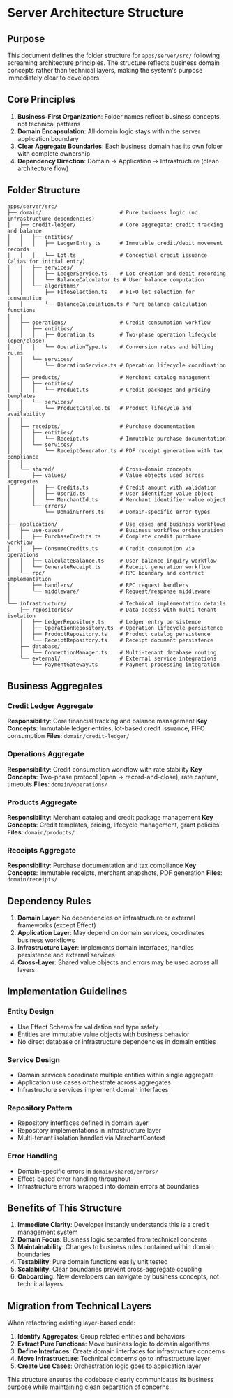 # Server Architecture Structure

## Purpose

This document defines the folder structure for `apps/server/src/` following screaming architecture principles. The structure reflects business domain concepts rather than technical layers, making the system's purpose immediately clear to developers.

## Core Principles

1. **Business-First Organization**: Folder names reflect business concepts, not technical patterns
2. **Domain Encapsulation**: All domain logic stays within the server application boundary
3. **Clear Aggregate Boundaries**: Each business domain has its own folder with complete ownership
4. **Dependency Direction**: Domain → Application → Infrastructure (clean architecture flow)

## Folder Structure

```
apps/server/src/
├── domain/                         # Pure business logic (no infrastructure dependencies)
│   ├── credit-ledger/              # Core aggregate: credit tracking and balance
│   │   ├── entities/
│   │   │   ├── LedgerEntry.ts      # Immutable credit/debit movement records
│   │   │   └── Lot.ts              # Conceptual credit issuance (alias for initial entry)
│   │   ├── services/
│   │   │   ├── LedgerService.ts    # Lot creation and debit recording
│   │   │   └── BalanceCalculator.ts # User balance computation
│   │   └── algorithms/
│   │       ├── FifoSelection.ts    # FIFO lot selection for consumption
│   │       └── BalanceCalculation.ts # Pure balance calculation functions
│   │
│   ├── operations/                 # Credit consumption workflow
│   │   ├── entities/
│   │   │   ├── Operation.ts        # Two-phase operation lifecycle (open/close)
│   │   │   └── OperationType.ts    # Conversion rates and billing rules
│   │   └── services/
│   │       └── OperationService.ts # Operation lifecycle coordination
│   │
│   ├── products/                   # Merchant catalog management
│   │   ├── entities/
│   │   │   └── Product.ts          # Credit packages and pricing templates
│   │   └── services/
│   │       └── ProductCatalog.ts   # Product lifecycle and availability
│   │
│   ├── receipts/                   # Purchase documentation
│   │   ├── entities/
│   │   │   └── Receipt.ts          # Immutable purchase documentation
│   │   └── services/
│   │       └── ReceiptGenerator.ts # PDF receipt generation with tax compliance
│   │
│   └── shared/                     # Cross-domain concepts
│       ├── values/                 # Value objects used across aggregates
│       │   ├── Credits.ts          # Credit amount with validation
│       │   ├── UserId.ts           # User identifier value object
│       │   └── MerchantId.ts       # Merchant identifier value object
│       └── errors/
│           └── DomainErrors.ts     # Domain-specific error types
│
├── application/                    # Use cases and business workflows
│   ├── use-cases/                  # Business workflow orchestration
│   │   ├── PurchaseCredits.ts      # Complete credit purchase workflow
│   │   ├── ConsumeCredits.ts       # Credit consumption via operations
│   │   ├── CalculateBalance.ts     # User balance inquiry workflow
│   │   └── GenerateReceipt.ts      # Receipt generation workflow
│   └── rpc/                        # RPC boundary and contract implementation
│       ├── handlers/               # RPC request handlers
│       └── middleware/             # Request/response middleware
│
└── infrastructure/                 # Technical implementation details
    ├── repositories/               # Data access with multi-tenant isolation
    │   ├── LedgerRepository.ts     # Ledger entry persistence
    │   ├── OperationRepository.ts  # Operation lifecycle persistence
    │   ├── ProductRepository.ts    # Product catalog persistence
    │   └── ReceiptRepository.ts    # Receipt document persistence
    ├── database/
    │   └── ConnectionManager.ts    # Multi-tenant database routing
    └── external/                   # External service integrations
        └── PaymentGateway.ts       # Payment processing integration
```

## Business Aggregates

### Credit Ledger Aggregate
**Responsibility**: Core financial tracking and balance management
**Key Concepts**: Immutable ledger entries, lot-based credit issuance, FIFO consumption
**Files**: `domain/credit-ledger/`

### Operations Aggregate  
**Responsibility**: Credit consumption workflow with rate stability
**Key Concepts**: Two-phase protocol (open → record-and-close), rate capture, timeouts
**Files**: `domain/operations/`

### Products Aggregate
**Responsibility**: Merchant catalog and credit package management
**Key Concepts**: Credit templates, pricing, lifecycle management, grant policies
**Files**: `domain/products/`

### Receipts Aggregate
**Responsibility**: Purchase documentation and tax compliance
**Key Concepts**: Immutable receipts, merchant snapshots, PDF generation
**Files**: `domain/receipts/`

## Dependency Rules

1. **Domain Layer**: No dependencies on infrastructure or external frameworks (except Effect)
2. **Application Layer**: May depend on domain services, coordinates business workflows
3. **Infrastructure Layer**: Implements domain interfaces, handles persistence and external services
4. **Cross-Layer**: Shared value objects and errors may be used across all layers

## Implementation Guidelines

### Entity Design
- Use Effect Schema for validation and type safety
- Entities are immutable value objects with business behavior
- No direct database or infrastructure dependencies in domain entities

### Service Design  
- Domain services coordinate multiple entities within single aggregate
- Application use cases orchestrate across aggregates
- Infrastructure services implement domain interfaces

### Repository Pattern
- Repository interfaces defined in domain layer
- Repository implementations in infrastructure layer
- Multi-tenant isolation handled via MerchantContext

### Error Handling
- Domain-specific errors in `domain/shared/errors/`
- Effect-based error handling throughout
- Infrastructure errors wrapped into domain errors at boundaries

## Benefits of This Structure

1. **Immediate Clarity**: Developer instantly understands this is a credit management system
2. **Domain Focus**: Business logic separated from technical concerns
3. **Maintainability**: Changes to business rules contained within domain boundaries
4. **Testability**: Pure domain functions easily unit tested
5. **Scalability**: Clear boundaries prevent cross-aggregate coupling
6. **Onboarding**: New developers can navigate by business concepts, not technical layers

## Migration from Technical Layers

When refactoring existing layer-based code:

1. **Identify Aggregates**: Group related entities and behaviors
2. **Extract Pure Functions**: Move business logic to domain algorithms  
3. **Define Interfaces**: Create domain interfaces for infrastructure concerns
4. **Move Infrastructure**: Technical concerns go to infrastructure layer
5. **Create Use Cases**: Orchestration logic goes to application layer

This structure ensures the codebase clearly communicates its business purpose while maintaining clean separation of concerns.